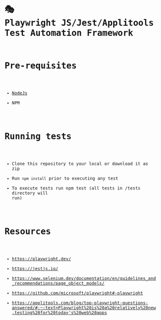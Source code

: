 <body data-new-gr-c-s-check-loaded="14.1087.0" data-gr-ext-installed=""><pre style="word-wrap: break-word; white-space: pre-wrap;">

# 🎭 Playwright JS/Jest/Applitools Test Automation Framework

#  Pre-requisites

- [NodeJs](https://nodejs.org/en/)
- NPM

#  Running tests

- Clone this repository to your local or download it as zip 
- Run ```npm install``` prior to executing any test
- To execute tests run npm test (all tests in /tests directory will run)

# Resources

- https://playwright.dev/ 
- https://jestjs.io/
- https://www.selenium.dev/documentation/en/guidelines_and_recommendations/page_object_models/
- https://github.com/microsoft/playwright#-playwright
- https://applitools.com/blog/top-playwright-questions-answered/#:~:text=Playwright%20is%20a%20relatively%20new,testing%20for%20today's%20web%20apps
</pre></body>
